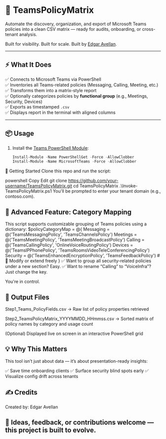 # 🧠 TeamsPolicyMatrix

Automate the discovery, organization, and export of Microsoft Teams policies into a clean CSV matrix — ready for audits, onboarding, or cross-tenant analysis.

Built for visibility. Built for scale. Built by [Edgar Avellan](https://github.com/eavellan).

---

## ⚡ What It Does

✅ Connects to Microsoft Teams via PowerShell  
✅ Inventories all Teams-related policies (Messaging, Calling, Meeting, etc.)  
✅ Transforms them into a matrix-style report  
✅ Optionally categorizes policies by **functional group** (e.g., Meetings, Security, Devices)  
✅ Exports as timestamped `.csv`  
✅ Displays report in the terminal with aligned columns

---

## 📦 Usage

1. Install the [Teams PowerShell Module](https://learn.microsoft.com/en-us/microsoftteams/teams-powershell-install):

   ```powershell
   Install-Module -Name PowerShellGet -Force -AllowClobber
   Install-Module -Name MicrosoftTeams -Force -AllowClobber
🚀 Getting Started
Clone this repo and run the script:

powershell
Copy
Edit
git clone https://github.com/your-username/TeamsPolicyMatrix.git
cd TeamsPolicyMatrix
.\Invoke-TeamsPolicyMatrix.ps1
You'll be prompted to enter your tenant domain (e.g., contoso.com).

## 🧩 Advanced Feature: Category Mapping
This script supports customizable grouping of Teams policies using a dictionary:
$policyCategoryMap = @{
    Messaging = @('TeamsMessagingPolicy', 'TeamsChannelsPolicy')
    Meetings  = @('TeamsMeetingPolicy', 'TeamsMeetingBroadcastPolicy')
    Calling   = @('TeamsCallingPolicy', 'OnlineVoiceRoutingPolicy')
    Devices   = @('TeamsIPPhonePolicy', 'TeamsRoomsVideoTeleConferencingPolicy')
    Security  = @('TeamsEnhancedEncryptionPolicy', 'TeamsFeedbackPolicy')
    # 🔧 Modify or extend freely
}
   ✅ Want to group all security-related policies under a new section? Easy.
   ✅ Want to rename “Calling” to “VoiceInfra”? Just change the key.

You're in control.

## 📁 Output Files
   Step1_Teams_PolicyFields.csv
→ Raw list of policy properties retrieved

   Step2_TeamsPolicyMatrix_YYYYMMDD_HHmmss.csv
→ Sorted matrix of policy names by category and usage count

(Optional) Displayed live on screen in an interactive PowerShell grid

## 💡 Why This Matters
This tool isn’t just about data — it’s about presentation-ready insights:

✅ Save time onboarding clients
✅ Surface security blind spots early
✅ Visualize config drift across tenants

## ✍️ Credits
Created by: Edgar Avellan
## 🎯 Ideas, feedback, or contributions welcome — this project is built to evolve.

